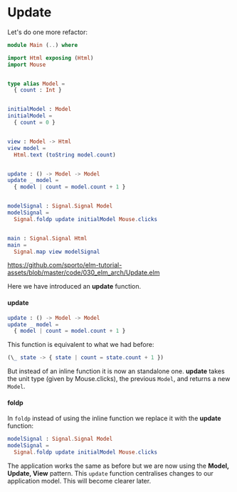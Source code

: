 # Update

Let's do one more refactor:

```elm
module Main (..) where

import Html exposing (Html)
import Mouse


type alias Model =
  { count : Int }


initialModel : Model
initialModel =
  { count = 0 }


view : Model -> Html
view model =
  Html.text (toString model.count)


update : () -> Model -> Model
update _ model =
  { model | count = model.count + 1 }


modelSignal : Signal.Signal Model
modelSignal =
  Signal.foldp update initialModel Mouse.clicks


main : Signal.Signal Html
main =
  Signal.map view modelSignal
```

<https://github.com/sporto/elm-tutorial-assets/blob/master/code/030_elm_arch/Update.elm>

Here we have introduced an __update__ function.

#### update

```elm
update : () -> Model -> Model
update _ model =
  { model | count = model.count + 1 }
```

This function is equivalent to what we had before:

```elm
(\_ state -> { state | count = state.count + 1 })
```

But instead of an inline function it is now an standalone one. __update__ takes the unit type (given by Mouse.clicks), the previous `Model`, and returns a new `Model`.

#### foldp

In `foldp` instead of using the inline function we replace it with the __update__ function:

```elm
modelSignal : Signal.Signal Model
modelSignal =
  Signal.foldp update initialModel Mouse.clicks
```

The application works the same as before but we are now using the __Model, Update, View__ pattern. This `update` function centralises changes to our application model. This will become clearer later.

